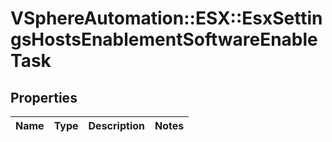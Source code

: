 # VSphereAutomation::ESX::EsxSettingsHostsEnablementSoftwareEnableTask

## Properties
Name | Type | Description | Notes
------------ | ------------- | ------------- | -------------


